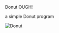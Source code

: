 Donut OUGH!

a simple Donut program 


![Donut](https://user-images.githubusercontent.com/30470009/177979178-32923998-7990-4103-9f8f-b1b52d7d53e1.gif)
